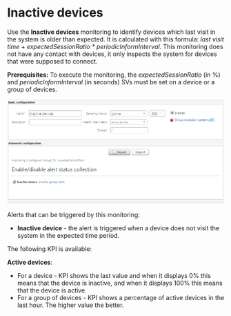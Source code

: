 # Inactive devices

Use the **Inactive devices** monitoring to identify devices which last visit in the system is older than expected. It is calculated with
this formula: *last visit time + expectedSessionRatio * periodicInformInterval*.
This monitoring does not have any contact with devices, it only inspects the system for devices that were supposed to connect.

**Prerequisites:** To execute the monitoring, the *expectedSessionRatio* (in %) and *periodicInformInterval* (in seconds) SVs must be set on a device or a group of devices.

![Monitoring - Inactive devices](images/Inactive_devices_monitoring.png "Monitoring - Inactive devices")

Alerts that can be triggered by this monitoring:

 * **Inactive device** - the alert is triggered when a device does not visit the system in the expected time period.

The following KPI is available:

**Active devices**:

 * For a device - KPI shows the last value and when it displays 0% this means that the device is inactive, and when it displays 100% this means that the device is active.
 * For a group of devices - KPI shows a percentage of active devices in the last hour. The higher value the better.
